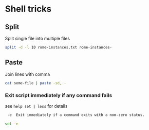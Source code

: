 # Shell tricks

## Split

Split single file into multiple files
```bash
split -d -l 10 rome-instances.txt rome-instances-
```

## Paste

Join lines with comma
```bash
cat some-file | paste -sd, -
```

### Exit script immediately if any command fails


see `help set | less` for details

```txt
 -e  Exit immediately if a command exits with a non-zero status.
```

```bash
set -e
```
